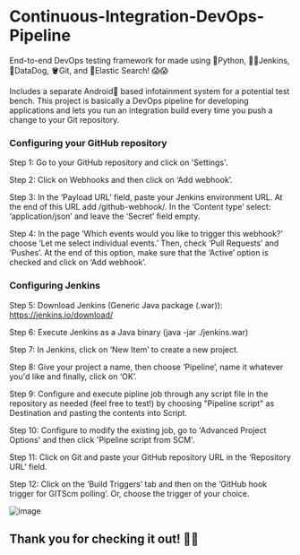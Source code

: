 # Continuous-Integration-DevOps-Pipeline
End-to-end DevOps testing framework for made using 🐍Python, 👨🏻Jenkins, 🐶DataDog, 🪣Git, and 🔎Elastic Search! :scream::scream:

Includes a separate Android🤖 based infotainment system for a potential test bench. 
This project is basically a DevOps pipeline for developing applications and lets you run an integration build every time you push a change to your Git repository. 

### Configuring your GitHub repository

Step 1: Go to your GitHub repository and click on 'Settings'.

Step 2: Click on Webhooks and then click on ‘Add webhook’.

Step 3: In the ‘Payload URL’ field, paste your Jenkins environment URL. At the end of this URL add /github-webhook/. In the ‘Content type’ select: ‘application/json’ and leave the ‘Secret’ field empty.

Step 4: In the page ‘Which events would you like to trigger this webhook?’ choose ‘Let me select individual events.’ Then, check ‘Pull Requests’ and ‘Pushes’. At the end of this option, make sure that the ‘Active’ option is checked and click on ‘Add webhook’.

### Configuring Jenkins
Step 5: Download Jenkins (Generic Java package (.war)): https://jenkins.io/download/

Step 6: Execute Jenkins as a Java binary (java -jar ./jenkins.war)

Step 7: In Jenkins, click on ‘New Item’ to create a new project.

Step 8: Give your project a name, then choose ‘Pipeline’, name it whatever you'd like and finally, click on ‘OK’.

Step 9: Configure and execute pipline job through any script file in the repository as needed (feel free to test!) by choosing "Pipeline script" as Destination and pasting the contents into Script.

Step 10: Configure to modify the existing job, go to 'Advanced Project Options' and then click 'Pipeline script from SCM'. 

Step 11: Click on Git and paste your GitHub repository URL in the ‘Repository URL’ field.

Step 12: Click on the ‘Build Triggers’ tab and then on the ‘GitHub hook trigger for GITScm polling’. Or, choose the trigger of your choice.

![image](https://user-images.githubusercontent.com/53611087/198152478-88bdaeb9-c13f-4a48-835e-e8e0ace66159.png)

## Thank you for checking it out! :metal:&#127999;
